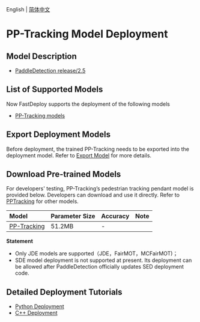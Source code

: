English | [简体中文](README.md)
# PP-Tracking Model Deployment

## Model Description

- [PaddleDetection release/2.5](https://github.com/PaddlePaddle/PaddleDetection/tree/release/2.5)

## List of Supported Models

Now FastDeploy supports the deployment of the following models

- [PP-Tracking models](https://github.com/PaddlePaddle/PaddleDetection/blob/release/2.5/configs/mot)


## Export Deployment Models

Before deployment, the trained PP-Tracking needs to be exported into the deployment model. Refer to [Export Model](https://github.com/PaddlePaddle/PaddleDetection/blob/release/2.5/deploy/pptracking/cpp/README.md) for more details.


## Download Pre-trained Models

For developers' testing, PP-Tracking’s pedestrian tracking pendant model is provided below. Developers can download and use it directly. Refer to [PPTracking](https://github.com/PaddlePaddle/PaddleDetection/blob/release/2.5/deploy/pptracking/README_cn.md) for other models.

| Model                                                                                                   | Parameter Size   | Accuracy    | Note |
|:-----------------------------------------------------------------------------------------------------|:-------|:----- | :------ |
| [PP-Tracking](https://bj.bcebos.com/paddlehub/fastdeploy/fairmot_hrnetv2_w18_dlafpn_30e_576x320.tgz) | 51.2MB | - |

**Statement**
- Only JDE models are supported（JDE，FairMOT，MCFairMOT)；
- SDE model deployment is not supported at present. Its deployment can be allowed after PaddleDetection officially updates SED deployment code.


## Detailed Deployment Tutorials

- [Python Deployment](python)
- [C++ Deployment](cpp)
